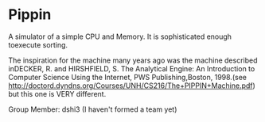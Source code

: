Pippin
======
A simulator of a simple CPU and Memory. It is sophisticated enough toexecute sorting.

The inspiration for the machine many years ago was the machine described inDECKER, R. and HIRSHFIELD, S. The Analytical Engine: An Introduction to Computer Science Using the Internet, PWS Publishing,Boston, 1998.(see http://doctord.dyndns.org/Courses/UNH/CS216/The+PIPPIN+Machine.pdf) but this one is VERY different.

Group Member:
	dshi3
	(I haven't formed a team yet)